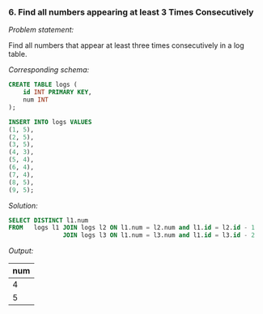 ### 6. Find all numbers appearing at least 3 Times Consecutively

*Problem statement:*  

Find all numbers that appear at least three times consecutively in a log table.

*Corresponding schema:*

```sql
CREATE TABLE logs (
    id INT PRIMARY KEY,
    num INT
);

INSERT INTO logs VALUES
(1, 5),
(2, 5),
(3, 5),
(4, 3),
(5, 4),
(6, 4),
(7, 4),
(8, 5),
(9, 5);
```

*Solution:*

```sql
SELECT DISTINCT l1.num
FROM   logs l1 JOIN logs l2 ON l1.num = l2.num and l1.id = l2.id - 1
               JOIN logs l3 ON l1.num = l3.num and l1.id = l3.id - 2
```

*Output:*

num |
--|
4 |
5 |